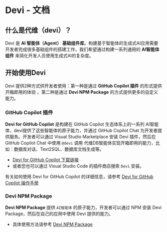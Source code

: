 # Devi - 文档

## 什么是代维（devi）？

Devi 是 **AI 智能体（Agent） 基础组件库**。构建基于智能体的生成式AI应用需要开发者完成很多基础组件的搭建工作，我们希望通过构建一系列通用的  **AI智能体组件** 来简化开发人员使用生成式AI的复杂度。

## 开始使用Devi

Devi 提供2种方式供开发者使用：第一种是通过 **GitHub Copilot 插件** 的形式提供开箱即用的体验 ，第二种是通过 **Devi NPM Package** 的方式提供更多的自定义能力。

### GitHub Copilot 插件

**Devi for GitHub Copilot** 是构建在 GitHub Copilot 生态体系上的一系列 AI智能体，devi提供了这些智能体的原子能力，并通过 GitHub Copilot Chat 为开发者提供服务。开发者可以通过 Visual Studio Marketplace 安装 Devi 插件，然后在 GitHub Copilot Chat 中使用 `@devi` 调用 代维DB智能体实现开箱即用的能力，比如：数据库对话、Text2SQL、数据库文档生成等。

- [Devi for GitHub Copilot 下载链接](https://marketplace.visualstudio.com/items?itemName=leansoftx.leansoftx-devi-copilot)
- 或者您也可以通过 Visual Studio Code 的插件商店搜索 `Devi` 安装。

有关如何使用 Devi for GitHub Copilot 的详细信息，请参考 [Devi for GitHub Copilot 操作手册](./copilot/_index.md)

### Devi NPM Package

**Devi NPM Package** 提供 `AI智能体` 的原子能力，开发者可以通过 NPM 安装 Devi Package，然后在自己的应用中使用 Devi 提供的能力。

- 具体使用方法请参考 [Devi NPM Package](https://www.npmjs.com/package/leansoftx-devi)
